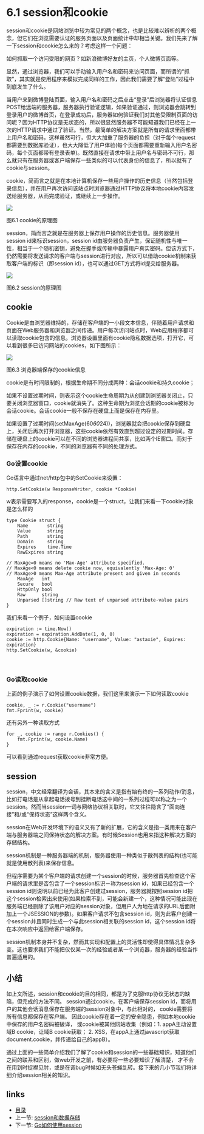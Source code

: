 # 6.1 session和cookie
session和cookie是网站浏览中较为常见的两个概念，也是比较难以辨析的两个概念，但它们在浏览需要认证的服务页面以及页面统计中却相当关键。我们先来了解一下session和cookie怎么来的？考虑这样一个问题：

如何抓取一个访问受限的网页？如新浪微博好友的主页，个人微博页面等。

显然，通过浏览器，我们可以手动输入用户名和密码来访问页面，而所谓的“抓取”，其实就是使用程序来模拟完成同样的工作，因此我们需要了解“登陆”过程中到底发生了什么。

当用户来到微博登陆页面，输入用户名和密码之后点击“登录”后浏览器将认证信息POST给远端的服务器，服务器执行验证逻辑，如果验证通过，则浏览器会跳转到登录用户的微博首页，在登录成功后，服务器如何验证我们对其他受限制页面的访问呢？因为HTTP协议是无状态的，所以很显然服务器不可能知道我们已经在上一次的HTTP请求中通过了验证。当然，最简单的解决方案就是所有的请求里面都带上用户名和密码，这样虽然可行，但大大加重了服务器的负担（对于每个request都需要到数据库验证），也大大降低了用户体验(每个页面都需要重新输入用户名密码，每个页面都带有登录表单)。既然直接在请求中带上用户名与密码不可行，那么就只有在服务器或客户端保存一些类似的可以代表身份的信息了，所以就有了cookie与session。

cookie，简而言之就是在本地计算机保存一些用户操作的历史信息（当然包括登录信息），并在用户再次访问该站点时浏览器通过HTTP协议将本地cookie内容发送给服务器，从而完成验证，或继续上一步操作。

![](../images/6.1.cookie2.png?raw=true)

图6.1 cookie的原理图

session，简而言之就是在服务器上保存用户操作的历史信息。服务器使用session id来标识session，session id由服务器负责产生，保证随机性与唯一性，相当于一个随机密钥，避免在握手或传输中暴露用户真实密码。但该方式下，仍然需要将发送请求的客户端与session进行对应，所以可以借助cookie机制来获取客户端的标识（即session id），也可以通过GET方式将id提交给服务器。

![](../images/6.1.session.png?raw=true)

图6.2 session的原理图

## cookie
Cookie是由浏览器维持的，存储在客户端的一小段文本信息，伴随着用户请求和页面在Web服务器和浏览器之间传递。用户每次访问站点时，Web应用程序都可以读取cookie包含的信息。浏览器设置里面有cookie隐私数据选项，打开它，可以看到很多已访问网站的cookies，如下图所示：

![](../images/6.1.cookie.png?raw=true)

图6.3 浏览器端保存的cookie信息

cookie是有时间限制的，根据生命期不同分成两种：会话cookie和持久cookie；

如果不设置过期时间，则表示这个cookie生命周期为从创建到浏览器关闭止，只要关闭浏览器窗口，cookie就消失了。这种生命期为浏览会话期的cookie被称为会话cookie。会话cookie一般不保存在硬盘上而是保存在内存里。

如果设置了过期时间(setMaxAge(60*60*24))，浏览器就会把cookie保存到硬盘上，关闭后再次打开浏览器，这些cookie依然有效直到超过设定的过期时间。存储在硬盘上的cookie可以在不同的浏览器进程间共享，比如两个IE窗口。而对于保存在内存的cookie，不同的浏览器有不同的处理方式。
　　

### Go设置cookie
Go语言中通过net/http包中的SetCookie来设置：

	http.SetCookie(w ResponseWriter, cookie *Cookie)

w表示需要写入的response，cookie是一个struct，让我们来看一下cookie对象是怎么样的

	type Cookie struct {
		Name       string
		Value      string
		Path       string
		Domain     string
		Expires    time.Time
		RawExpires string

	// MaxAge=0 means no 'Max-Age' attribute specified.
	// MaxAge<0 means delete cookie now, equivalently 'Max-Age: 0'
	// MaxAge>0 means Max-Age attribute present and given in seconds
		MaxAge   int
		Secure   bool
		HttpOnly bool
		Raw      string
		Unparsed []string // Raw text of unparsed attribute-value pairs
	}

我们来看一个例子，如何设置cookie

	expiration := time.Now()
	expiration = expiration.AddDate(1, 0, 0)
	cookie := http.Cookie{Name: "username", Value: "astaxie", Expires: expiration}
	http.SetCookie(w, &cookie)

　　
### Go读取cookie
上面的例子演示了如何设置cookie数据，我们这里来演示一下如何读取cookie

	cookie, _ := r.Cookie("username")
	fmt.Fprint(w, cookie)

还有另外一种读取方式

	for _, cookie := range r.Cookies() {
		fmt.Fprint(w, cookie.Name)
	}

可以看到通过request获取cookie非常方便。

## session

session，中文经常翻译为会话，其本来的含义是指有始有终的一系列动作/消息，比如打电话是从拿起电话拨号到挂断电话这中间的一系列过程可以称之为一个session。然而当session一词与网络协议相关联时，它又往往隐含了“面向连接”和/或“保持状态”这样两个含义。

session在Web开发环境下的语义又有了新的扩展，它的含义是指一类用来在客户端与服务器端之间保持状态的解决方案。有时候Session也用来指这种解决方案的存储结构。

session机制是一种服务器端的机制，服务器使用一种类似于散列表的结构(也可能就是使用散列表)来保存信息。

但程序需要为某个客户端的请求创建一个session的时候，服务器首先检查这个客户端的请求里是否包含了一个session标识－称为session id，如果已经包含一个session id则说明以前已经为此客户创建过session，服务器就按照session id把这个session检索出来使用(如果检索不到，可能会新建一个，这种情况可能出现在服务端已经删除了该用户对应的session对象，但用户人为地在请求的URL后面附加上一个JSESSION的参数)。如果客户请求不包含session id，则为此客户创建一个session并且同时生成一个与此session相关联的session id，这个session id将在本次响应中返回给客户端保存。

session机制本身并不复杂，然而其实现和配置上的灵活性却使得具体情况复杂多变。这也要求我们不能把仅仅某一次的经验或者某一个浏览器，服务器的经验当作普遍适用的。

## 小结

如上文所述，session和cookie的目的相同，都是为了克服http协议无状态的缺陷，但完成的方法不同。
session通过cookie，在客户端保存session id，而将用户的其他会话消息保存在服务端的session对象中，与此相对的，
cookie需要将所有信息都保存在客户端。
因此cookie存在着一定的安全隐患，例如本地cookie中保存的用户名密码被破译，
或cookie被其他网站收集（例如：1. appA主动设置域B cookie，让域B cookie获取；
2. XSS，在appA上通过javascript获取document.cookie，并传递给自己的appB）。


通过上面的一些简单介绍我们了解了cookie和session的一些基础知识，知道他们之间的联系和区别，做web开发之前，有必要将一些必要知识了解清楚，
才不会在用到时捉襟见肘，或是在调bug时候如无头苍蝇乱转。接下来的几小节我们将详细介绍session相关的知识。

## links
   * [目录](<preface.md>)
   * 上一节: [session和数据存储](<06.0.md>)
   * 下一节: [Go如何使用session](<06.2.md>)
